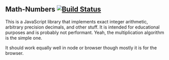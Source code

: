 ## Math-Numbers  [![Build Status](https://travis-ci.org/jostylr/DOCNAME.png)](https://travis-ci.org/jostylr/DOCNAME)

This is a JavaScript library that implements exact integer arithmetic, arbitrary precision decimals, and other stuff. It is intended for educational purposes and is probably not performant. Yeah, the multiplication algorithm is the simple one. 

It should work equally well in node or browser though mostly it is for the browser.